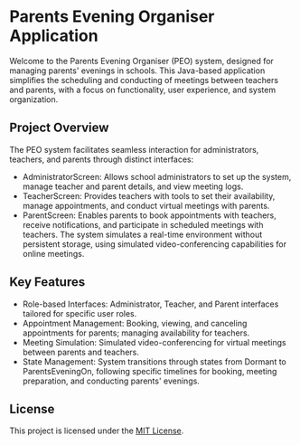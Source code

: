 # Parents Evening Organiser Application

Welcome to the Parents Evening Organiser (PEO) system, designed for managing parents' evenings in schools. This Java-based application simplifies the scheduling and conducting of meetings between teachers and parents, with a focus on functionality, user experience, and system organization.

## Project Overview
The PEO system facilitates seamless interaction for administrators, teachers, and parents through distinct interfaces:
- AdministratorScreen: Allows school administrators to set up the system, manage teacher and parent details, and view meeting logs.
- TeacherScreen: Provides teachers with tools to set their availability, manage appointments, and conduct virtual meetings with parents.
- ParentScreen: Enables parents to book appointments with teachers, receive notifications, and participate in scheduled meetings with teachers.
The system simulates a real-time environment without persistent storage, using simulated video-conferencing capabilities for online meetings.

## Key Features
- Role-based Interfaces: Administrator, Teacher, and Parent interfaces tailored for specific user roles.
- Appointment Management: Booking, viewing, and canceling appointments for parents; managing availability for teachers.
- Meeting Simulation: Simulated video-conferencing for virtual meetings between parents and teachers.
- State Management: System transitions through states from Dormant to ParentsEveningOn, following specific timelines for booking, meeting preparation, and conducting parents' evenings.

## License
This project is licensed under the [MIT License](./LICENSE.txt).

